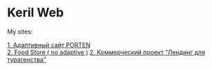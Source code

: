 # Keril Web
My sites:

[1. Адаптивный сайт PORTEN](https://kerildoter.github.io/PORTEN/ "PORTEN")  
[2. Food Store ( no adaptive )](https://kerildoter.github.io/foodstore/ "Food Store")
[2. Коммерческий проект "Лендинг для турагенства"](https://kerildoter.github.io/zakazTurism/ "Food Store")
